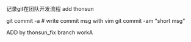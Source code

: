 记录git在团队开发流程
add thonsun

git commit -a # write commit msg with vim
git commit -am "short msg"

ADD by thonsun_fix branch workA

